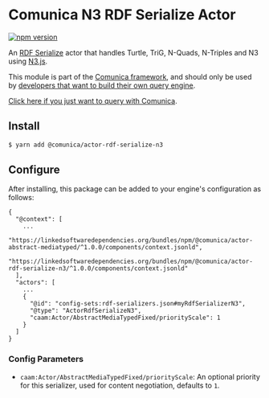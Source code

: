 # Comunica N3 RDF Serialize Actor

[![npm version](https://badge.fury.io/js/%40comunica%2Factor-rdf-serialize-n3.svg)](https://www.npmjs.com/package/@comunica/actor-rdf-serialize-n3)

An [RDF Serialize](https://github.com/comunica/comunica/tree/master/packages/bus-rdf-serialize) actor that handles
Turtle, TriG, N-Quads, N-Triples and N3 using [N3.js](https://www.npmjs.com/package/n3).

This module is part of the [Comunica framework](https://github.com/comunica/comunica),
and should only be used by [developers that want to build their own query engine](https://comunica.dev/docs/modify/).

[Click here if you just want to query with Comunica](https://comunica.dev/docs/query/).

## Install

```bash
$ yarn add @comunica/actor-rdf-serialize-n3
```

## Configure

After installing, this package can be added to your engine's configuration as follows:
```text
{
  "@context": [
    ...
    "https://linkedsoftwaredependencies.org/bundles/npm/@comunica/actor-abstract-mediatyped/^1.0.0/components/context.jsonld",
    "https://linkedsoftwaredependencies.org/bundles/npm/@comunica/actor-rdf-serialize-n3/^1.0.0/components/context.jsonld"  
  ],
  "actors": [
    ...
    {
      "@id": "config-sets:rdf-serializers.json#myRdfSerializerN3",
      "@type": "ActorRdfSerializeN3",
      "caam:Actor/AbstractMediaTypedFixed/priorityScale": 1
    }
  ]
}
```

### Config Parameters

* `caam:Actor/AbstractMediaTypedFixed/priorityScale`: An optional priority for this serializer, used for content negotiation, defaults to `1`.
